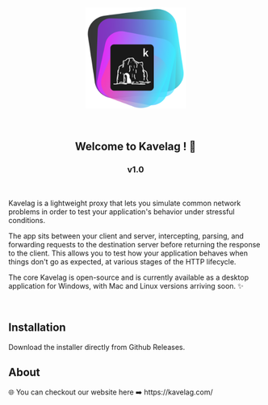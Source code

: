 <p align="center">
<img src="./assets/logo_kavelag_3_export.png?raw=true" alt="Alt text" title="Title" width="200" height="200">
</p>
</br>
<h2 align='center'>Welcome to Kavelag ! 🦇</h2>
<h3 align='center'>v1.0</h3>
</br>

Kavelag is a lightweight proxy that lets you simulate common network problems in order to test your application's behavior under stressful conditions.

The app sits between your client and server, intercepting, parsing, and forwarding requests to the destination server before returning the response to the client. This allows you to test how your application behaves when things don't go as expected, at various stages of the HTTP lifecycle.

The core Kavelag is open-source and is currently available as a desktop application for Windows, with Mac and Linux versions arriving soon. ✨

</br>
<h2>Installation</h2>
Download the installer directly from Github Releases.

</br>
<h2>About</h2>
🌐 You can checkout our website here ➡️ https://kavelag.com/
